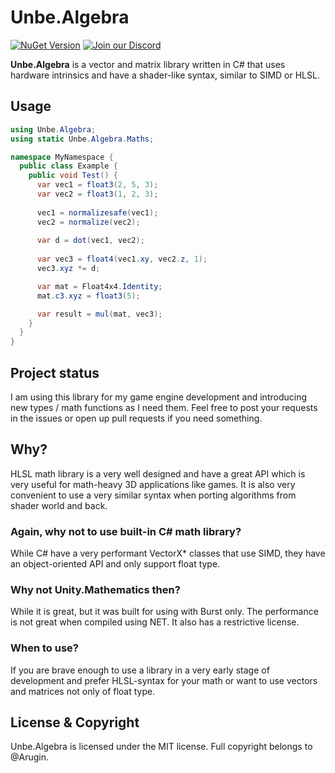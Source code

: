 ﻿# Unbe.Algebra

[![NuGet Version](https://img.shields.io/nuget/v/Unbe.Algebra)](https://nuget.org/packages/Unbe.Algebra)
[![Join our Discord](https://img.shields.io/badge/chat%20on-discord-7289DA)](https://discord.gg/unbeGames)

**Unbe.Algebra** is a vector and matrix library written in C# that uses hardware intrinsics and have a shader-like syntax, similar to SIMD or HLSL.

## Usage

```C#
using Unbe.Algebra;
using static Unbe.Algebra.Maths;

namespace MyNamespace {
  public class Example {
    public void Test() {
      var vec1 = float3(2, 5, 3);
      var vec2 = float3(1, 2, 3);
      
      vec1 = normalizesafe(vec1);
      vec2 = normalize(vec2);
      
      var d = dot(vec1, vec2);
      
      var vec3 = float4(vec1.xy, vec2.z, 1);
      vec3.xyz *= d;

      var mat = Float4x4.Identity;
      mat.c3.xyz = float3(5);

      var result = mul(mat, vec3);
    }
  }
}
```
## Project status
I am using this library for my game engine development and introducing new types / math functions as I need them. Feel free to post your requests in the issues or open up pull requests if you need something.

## Why?
HLSL math library is a very well designed and have a great API which is very useful for math-heavy 3D applications like games. It is also very convenient to use a very similar syntax when porting algorithms from shader world and back.

### Again, why not to use built-in C# math library?
While C# have a very performant VectorX* classes that use SIMD, they have an object-oriented API and only support float type.

### Why not Unity.Mathematics then?
While it is great, but it was built for using with Burst only. The performance is not great when compiled using NET. It also has a restrictive license.

### When to use?
If you are brave enough to use a library in a very early stage of development and prefer HLSL-syntax for your math or want to use vectors and matrices not only of float type.

## License & Copyright
Unbe.Algebra is licensed under the MIT license. Full copyright belongs to @Arugin.
